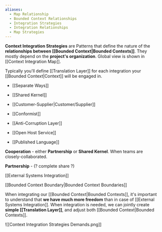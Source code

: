 ```yaml
---
aliases:
  - Map Relationship
  - Bounded Context Relationships
  - Integration Strategies
  - Integration Relationships
  - Map Strategies
---
```

**Context Integration Strategies** are Patterns that define the nature of the **relationships between [[Bounded Context|Bounded Contexts]]**. They mostly depend on the **project's organization**. Global view is shown in [[Context Integration Map]].

Typically you'll define [[Translation Layer]] for each integration your [[Bounded Context|Context]] will be engaged in.

- [[Separate Ways]]
- [[Shared Kernel]]
- [[Customer-Supplier|Customer/Supplier]]
- [[Conformist]]
- [[Anti-Corruption Layer]]

- [[Open Host Service]]
- [[Published Language]]

**Cooperation** - either **Partnership** or **Shared Kernel**. When teams are closely-collaborated.

**Partnership** - (? complete share ?)

[[External Systems Integration]]

[[Bounded Context Boundary|Bounded Context Boundaries]]

When integrating our [[Bounded Context|Bounded Contexts]], it's important to understand that **we have much more freedom** than in case of [[External Systems Integration]]. When integration is needed, we can jointly create **simple [[Translation Layer]]**, and adjust both [[Bounded Context|Bounded Contexts]].

![[Context Integration Strategies Demands.png]]